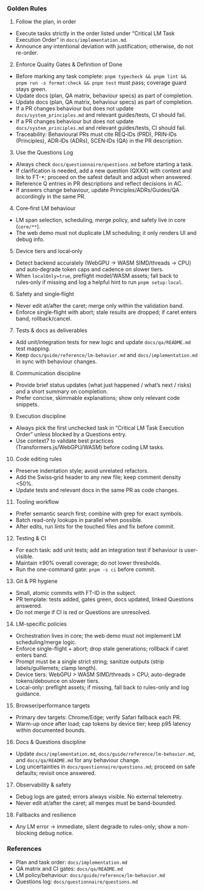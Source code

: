 <!--══════════════════════════════════════════════════════════
  ╔══════════════════════════════════════════════════════════════╗
  ║  ░  C U R S O R   W O R K S P A C E   R U L E S  ░░░░░░░░░░  ║
  ║                                                              ║
  ║   House directives for Cursor's AI to follow in this repo.   ║
  ║   Encodes task order, quality gates, LM policy, and Q&A.     ║
  ║                                                              ║
  ╚══════════════════════════════════════════════════════════════╝
    • WHAT ▸ Ensure consistent execution across sessions
    • WHY  ▸ Avoid drift; keep behaviour predictable + testable
    • HOW  ▸ Read these rules first; consult linked docs
-->

### Golden Rules

1. Follow the plan, in order

- Execute tasks strictly in the order listed under “Critical LM Task Execution Order” in `docs/implementation.md`.
- Announce any intentional deviation with justification; otherwise, do not re-order.

2. Enforce Quality Gates & Definition of Done

- Before marking any task complete: `pnpm typecheck && pnpm lint && pnpm run -s format:check && pnpm test` must pass; coverage guard stays green.
- Update docs (plan, QA matrix, behaviour specs) as part of completion.
- Update docs (plan, QA matrix, behaviour specs) as part of completion.
- If a PR changes behaviour but does not update `docs/system_principles.md` and relevant guides/tests, CI should fail.
- If a PR changes behaviour but does not update `docs/system_principles.md` and relevant guides/tests, CI should fail.
- Traceability: Behavioural PRs must cite REQ‑IDs (PRD), PRIN‑IDs (Principles), ADR‑IDs (ADRs), SCEN‑IDs (QA) in the PR description.

3. Use the Questions Log

- Always check `docs/questionnaire/questions.md` before starting a task.
- If clarification is needed, add a new question (QXXX) with context and link to FT-\*; proceed on the safest default and adjust when answered.
- Reference Q entries in PR descriptions and reflect decisions in AC.
- If answers change behaviour, update Principles/ADRs/Guides/QA accordingly in the same PR.

4. Core‑first LM behaviour

- LM span selection, scheduling, merge policy, and safety live in core (`core/**`).
- The web demo must not duplicate LM scheduling; it only renders UI and debug info.

5. Device tiers and local‑only

- Detect backend accurately (WebGPU → WASM SIMD/threads → CPU) and auto‑degrade token caps and cadence on slower tiers.
- When `localOnly=true`, preflight model/WASM assets; fall back to rules‑only if missing and log a helpful hint to run `pnpm setup:local`.

6. Safety and single‑flight

- Never edit at/after the caret; merge only within the validation band.
- Enforce single‑flight with abort; stale results are dropped; if caret enters band, rollback/cancel.

7. Tests & docs as deliverables

- Add unit/integration tests for new logic and update `docs/qa/README.md` test mapping.
- Keep `docs/guide/reference/lm-behavior.md` and `docs/implementation.md` in sync with behaviour changes.

8. Communication discipline

- Provide brief status updates (what just happened / what’s next / risks) and a short summary on completion.
- Prefer concise, skimmable explanations; show only relevant code snippets.

9. Execution discipline

- Always pick the first unchecked task in “Critical LM Task Execution Order” unless blocked by a Questions entry.
- Use context7 to validate best practices (Transformers.js/WebGPU/WASM) before coding LM tasks.

10. Code editing rules

- Preserve indentation style; avoid unrelated refactors.
- Add the Swiss‑grid header to any new file; keep comment density <50%.
- Update tests and relevant docs in the same PR as code changes.

11. Tooling workflow

- Prefer semantic search first; combine with grep for exact symbols.
- Batch read-only lookups in parallel when possible.
- After edits, run lints for the touched files and fix before commit.

12. Testing & CI

- For each task: add unit tests; add an integration test if behaviour is user-visible.
- Maintain ≥90% overall coverage; do not lower thresholds.
- Run the one-command gate: `pnpm -s ci` before commit.

13. Git & PR hygiene

- Small, atomic commits with FT-ID in the subject.
- PR template: tests added, gates green, docs updated, linked Questions answered.
- Do not merge if CI is red or Questions are unresolved.

14. LM-specific policies

- Orchestration lives in core; the web demo must not implement LM scheduling/merge logic.
- Enforce single-flight + abort; drop stale generations; rollback if caret enters band.
- Prompt must be a single strict string; sanitize outputs (strip labels/guillemets; clamp length).
- Device tiers: WebGPU > WASM SIMD/threads > CPU; auto-degrade tokens/debounce on slower tiers.
- Local-only: preflight assets; if missing, fall back to rules-only and log guidance.

15. Browser/performance targets

- Primary dev targets: Chrome/Edge; verify Safari fallback each PR.
- Warm-up once after load; cap tokens by device tier; keep p95 latency within documented bounds.

16. Docs & Questions discipline

- Update `docs/implementation.md`, `docs/guide/reference/lm-behavior.md`, and `docs/qa/README.md` for any behaviour change.
- Log uncertainties in `docs/questionnaire/questions.md`; proceed on safe defaults; revisit once answered.

17. Observability & safety

- Debug logs are gated; errors always visible. No external telemetry.
- Never edit at/after the caret; all merges must be band-bounded.

18. Fallbacks and resilience

- Any LM error → immediate, silent degrade to rules-only; show a non-blocking debug notice.

### References

- Plan and task order: `docs/implementation.md`
- QA matrix and CI gates: `docs/qa/README.md`
- LM policy/behaviour: `docs/guide/reference/lm-behavior.md`
- Questions log: `docs/questionnaire/questions.md`
